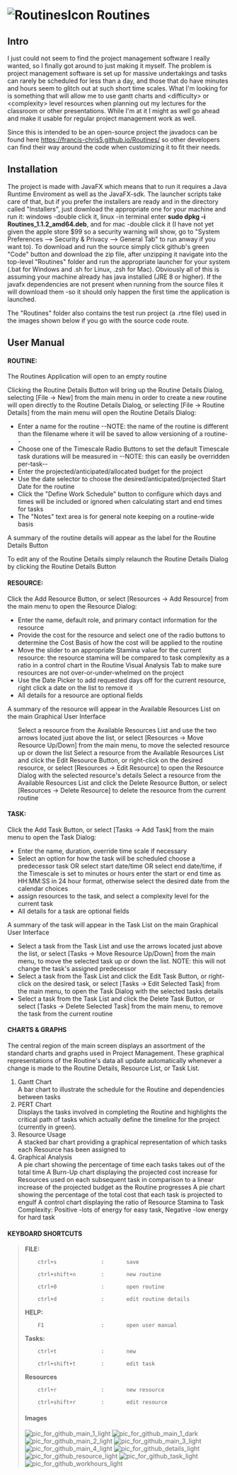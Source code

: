 # ![RoutinesIcon](https://user-images.githubusercontent.com/50467171/120118085-b56f7800-c15e-11eb-9b7d-ccab0d1dbd03.png) Routines


<h2>Intro</h2>

I just could not seem to find the project management software I really wanted, so I finally got around to just making it myself. The problem is project management software is set up for massive undertakings and tasks can rarely be scheduled for less than a day, and those that do have minutes and hours seem to glitch out at such short time scales. What I'm looking for is something that will allow me to use gantt charts and \<difficulty\> or \<complexity\> level resources when planning out my lectures for the classroom or other presentations. While I'm at it I might as well go ahead and make it usable for regular project management work as well.

Since this is intended to be an open-source project the javadocs can be found here https://francis-chris5.github.io/Routines/ so other developers can find their way around the code when customizing it to fit their needs.

<h2>Installation</h2>
The project is made with JavaFX which means that to run it requires a Java Runtime Enviroment as well as the JavaFX-sdk. The launcher scripts take care of that, but if you prefer the installers are ready and in the directory called "Installers", just download the appropriate one for your machine and run it: windows -double click it, linux -in terminal enter <b>sudo dpkg -i Routines_1.1.2_amd64.deb</b>, and for mac -double click it (I have not yet given the apple store $99 so a security warning will show, go to "System Preferences --> Security & Privacy --> General Tab" to run anway if you want to). To download and run the source simply click github's green "Code" button and download the zip file, after unzipping it navigate into the top-level "Routines" folder and run the appropriate launcher for your system (.bat for Windows and .sh for Linux, .zsh for Mac). Obviously all of this is assuming your machine already has java installed (JRE 8 or higher). If the javafx dependencies are not present when running from the source files it will download them -so it should only happen the first time the application is launched.

The "Routines" folder also contains the test run project (a .rtne file) used in the images shown below if you go with the source code route.





<h2>User Manual</h2>

<h4>ROUTINE:</h4>


<p>The Routines Application will open to an empty routine</p>

<p>Clicking the Routine Details Button will bring up the Routine Details Dialog, selecting [File -> New] from the main menu in order to create a new routine will open directly to the Routine Details Dialog, or selecting [File -> Routine Details] from the main menu will open the Routine Details Dialog: </p>

<ul>
        <li>Enter a name for the routine --NOTE: the name of the routine is different than the filename where it will be saved to allow versioning of a routine--</li>
        <li>Choose one of the Timescale Radio Buttons to set the default Timescale task durations will be measured in --NOTE: this can easily be overridden per-task--</li>
        <li>Enter the projected/anticipated/allocated budget for the project</li>
        <li>Use the date selector to choose the desired/anticipated/projected Start Date for the routine</li>
        <li>Click the "Define Work Schedule" button to configure which days and times will be included or ignored when calculating start and end times for tasks</li>
        <li>The "Notes" text area is for general note keeping on a routine-wide basis</li>

</ul>

 <p>A summary of the routine details will appear as the label for the Routine Details Button</p>
    
 <p>To edit any of the Routine Details simply relaunch the Routine Details Dialog by clicking the Routine Details Button</p>





<h4>RESOURCE:</h4>


   <p>Click the Add Resource Button, or select [Resources -> Add Resource] from the main menu to open the Resource Dialog:</p>
        <ul>
        <li>Enter the name, default role, and primary contact information for the resource</li>
        <li>Provide the cost for the resource and select one of the radio buttons to determine the Cost Basis of how the cost will be applied to the routine</li>
        <li>Move the slider to an appropriate Stamina value for the current resource: the resource stamina will be compared to task complexity as a ratio in a control chart in the Routine Visual Analysis Tab to make sure resources are not over-or-under-whelmed on the project</li>
        <li>Use the Date Picker to add requested days off for the current resource, right click a date on the list to remove it</li>
        <li>All details for a resource are optional fields</li>
        </ul>
        
   <p>A summary of the resource will appear in the Available Resources List on the main Graphical User Interface</p>
        <ul>
        Select a resource from the Available Resources List and use the two arrows located just above the list, or select [Resources -> Move Resource Up/Down] from the main menu, to move the selected resource up or down the list
        Select a resource from the Available Resources List and click the Edit Resource Button, or right-click on the desired resource, or select [Resources -> Edit Resource] to open the Resource Dialog with the selected resource's details
        Select a resource from the Available Resources List and click the Delete Resource Button, or select [Resources -> Delete Resource] to delete the resource from the current routine
        </ul>





<h4>TASK:</h4>


   <p>Click the Add Task Button, or select [Tasks -> Add Task] from the main menu to open the Task Dialog:</p>
    <ul>
        <li>Enter the name, duration, override time scale if necessary</li>
        <li>Select an option for how the task will be scheduled choose a predecessor task OR select start date/time OR select end date/time, if the Timescale is set to minutes or hours enter the start or end time as HH:MM:SS in 24 hour format, otherwise select the desired date from the calendar choices</li>
        <li>assign resources to the task, and select a complexity level for the current task</li>
        <li>All details for a task are optional fields</li>
        </ul>

   <p>A summary of the task will appear in the Task List on the main Graphical User Interface</p>
   <ul>
        <li>Select a task from the Task List and use the arrows located just above the list, or select [Tasks -> Move Resource Up/Down] from the main menu, to move the selected task up or down the list. NOTE: this will not change the task's assigned predecessor</li>
        <li>Select a task from the Task List and click the Edit Task Button, or right-click on the desired task, or select [Tasks -> Edit Selected Task] from the main menu, to open the Task Dialog with the selected tasks details</li>
        <li>Select a task from the Task List and click the Delete Task Button, or select [Tasks -> Delete Selected Task] from the main menu, to remove the task from the current routine</li>
</ul>



<h4>CHARTS & GRAPHS</h4>


   <p>The central region of the main screen displays an assortment of the standard charts and graphs used in Project Management. These graphical representations of the Routine's data all update automatically whenever a change is made to the Routine Details, Resource List, or Task List.</p>
        <ol>
        <li>Gantt Chart</li>
            A bar chart to illustrate the schedule for the Routine and dependencies between tasks
        <li>PERT Chart</li>
            Displays the tasks involved in completing the Routine and highlights the critical path of tasks which actually define the timeline for the project (currently in green).
        <li>Resource Usage</li>
            A stacked bar chart providing a graphical representation of which tasks each Resource has been assigned to
        <li>Graphical Analysis</li>
            A pie chart showing the percentage of time each tasks takes out of the total time
            A Burn-Up chart displaying the projected cost increase for Resources used on each subsequent task in comparison to a linear increase of the projected budget as the Routine progresses
            A pie chart showing the percentage of the total cost that each task is projected to engulf
            A control chart displaying the ratio of Resource Stamina to Task Complexity: Positive -lots of energy for easy task, Negative -low energy for hard task

</ol>


<h4>KEYBOARD SHORTCUTS</h4>

<blockquote>
  <b>FILE:</b>
    
        ctrl+s              :       save
    
        ctrl+shift+n        :       new routine
    
        ctrl+0              :       open routine
    
        ctrl+d              :       edit routine details
    
    
    
    
  <b>HELP:</b>
    
        F1                  :       open user manual


  <b>Tasks:</b>
    
        ctrl+t              :       new 
    
        ctrl+shift+t        :       edit task


  <b>Resources</b>
    
        ctrl+r              :       new resource
    
        ctrl+shift+r        :       edit resource

</blockqoute>



<h4>Images</h4>


![pic_for_github_main_1_light](https://user-images.githubusercontent.com/50467171/119839789-6ca38f00-bed2-11eb-9800-6ba333e4930f.jpg)
![pic_for_github_main_1_dark](https://user-images.githubusercontent.com/50467171/119839793-6d3c2580-bed2-11eb-949d-319b7ef37933.jpg)
![pic_for_github_main_2_light](https://user-images.githubusercontent.com/50467171/119839799-6e6d5280-bed2-11eb-9e42-5a34f6eb3f4c.jpg)
![pic_for_github_main_3_light](https://user-images.githubusercontent.com/50467171/119839797-6dd4bc00-bed2-11eb-979b-a0e774e24964.jpg)
![pic_for_github_main_4_light](https://user-images.githubusercontent.com/50467171/119839796-6dd4bc00-bed2-11eb-89d2-4c1e114cb896.jpg)
![pic_for_github_details_light](https://user-images.githubusercontent.com/50467171/119839788-6ca38f00-bed2-11eb-92fd-c864b6e72fce.jpg)
![pic_for_github_resource_light](https://user-images.githubusercontent.com/50467171/119839782-6c0af880-bed2-11eb-9a3b-c0dd23bd666c.jpg)
![pic_for_github_task_light](https://user-images.githubusercontent.com/50467171/119839785-6ca38f00-bed2-11eb-92b3-c1a387869ee1.jpg)
![pic_for_github_workhours_light](https://user-images.githubusercontent.com/50467171/119839787-6ca38f00-bed2-11eb-9254-df0b45bc34aa.jpg)





